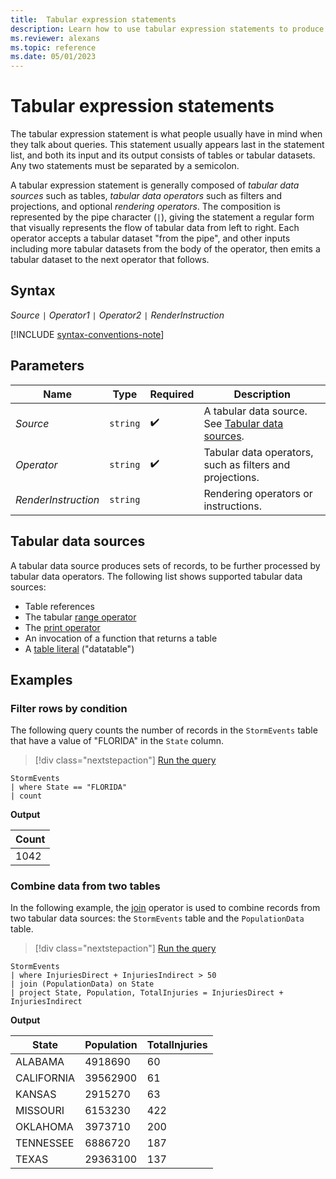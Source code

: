 ```yaml
---
title:  Tabular expression statements
description: Learn how to use tabular expression statements to produce tabular datasets.
ms.reviewer: alexans
ms.topic: reference
ms.date: 05/01/2023
---
```

# Tabular expression statements

The tabular expression statement is what people usually have in mind when they talk about queries. This statement usually appears last in the statement list, and both its input and its output consists of tables or tabular datasets.
Any two statements must be separated by a semicolon.

A tabular expression statement is generally composed of *tabular data sources* such as tables, *tabular data operators* such as filters and projections, and optional *rendering operators*. The composition is represented by the pipe character (`|`), giving the statement a regular form that visually represents the flow of tabular data from left to right.
Each operator accepts a tabular dataset "from the pipe", and other inputs including more tabular datasets from the body of the operator, then emits a tabular dataset to the next operator that follows.

## Syntax

*Source* `|` *Operator1* `|` *Operator2* `|` *RenderInstruction*

[!INCLUDE [syntax-conventions-note](../includes/syntax-conventions-note.md)]

## Parameters

|Name|Type|Required|Description|
|--|--|--|--|
|*Source*| `string` | :heavy_check_mark:|A tabular data source. See [Tabular data sources](#tabular-data-sources).|
|*Operator*| `string` | :heavy_check_mark:|Tabular data operators, such as filters and projections.|
|*RenderInstruction*| `string` ||Rendering operators or instructions.|

## Tabular data sources

A tabular data source produces sets of records, to be further processed by tabular data operators. The following list shows supported tabular data sources:

* Table references
* The tabular [range operator](range-operator.md)
* The [print operator](print-operator.md)
* An invocation of a function that returns a table
* A [table literal](datatable-operator.md) ("datatable")

## Examples

### Filter rows by condition

The following query counts the number of records in the `StormEvents` table that have a value of "FLORIDA" in the `State` column.

> [!div class="nextstepaction"]
> <a href="https://dataexplorer.azure.com/clusters/help/databases/Samples?query=H4sIAAAAAAAAAwsuyS/KdS1LzSspVuDlqlEoz0gtSlUILkksSVWwtVVQcvPxD/J0cVQCySXnl+aVAAA3VvV9MQAAAA==" target="_blank">Run the query</a>

```kusto
StormEvents 
| where State == "FLORIDA"
| count
```

**Output**

|Count|
|--|
|1042|

### Combine data from two tables

In the following example, the [join](join-operator.md) operator is used to combine records from two tabular data sources: the `StormEvents` table and the `PopulationData` table.

> [!div class="nextstepaction"]
> <a href="https://dataexplorer.azure.com/clusters/help/databases/Samples?query=H4sIAAAAAAAAAwsuyS/KdS1LzSspVuDlqlEoz0gtSlXwzMsqLcpMLXbJLEpNLlHQhgt45qVAhOwUTA1A6rPyM/MUNALyC0pzEksy8/NcEksSNRXy8xSCSxJLUkEqCorys0A6wAI6CgilOgoh+SWJOTCjFWwJWwsARutqhK4AAAA=" target="_blank">Run the query</a>

```kusto
StormEvents 
| where InjuriesDirect + InjuriesIndirect > 50
| join (PopulationData) on State
| project State, Population, TotalInjuries = InjuriesDirect + InjuriesIndirect
```

**Output**

| State | Population | TotalInjuries |
|---|---|---|
| ALABAMA | 4918690 | 60 |
| CALIFORNIA | 39562900 | 61 |
| KANSAS | 2915270 | 63 |
| MISSOURI | 6153230 | 422 |
| OKLAHOMA | 3973710 | 200 |
| TENNESSEE | 6886720 | 187 |
| TEXAS | 29363100 | 137 |
